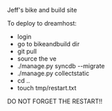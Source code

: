 Jeff's bike and build site

To deploy to dreamhost:
 * login
 * go to bikeandbuild dir
 * git pull
 * source the ve
 * ./manage.py syncdb --migrate
 * ./manage.py collectstatic
 * cd ..
 * touch tmp/restart.txt

DO NOT FORGET THE RESTART!!

